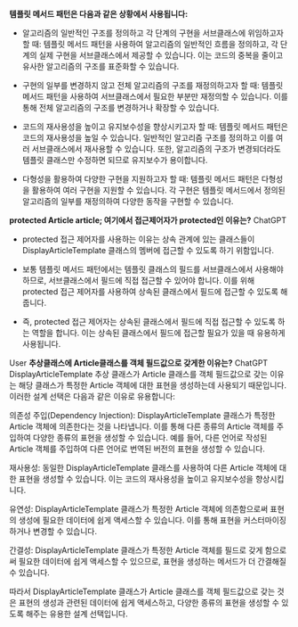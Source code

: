 **템플릿 메서드 패턴은 다음과 같은 상황에서 사용됩니다:**

-  알고리즘의 일반적인 구조를 정의하고 각 단계의 구현을 서브클래스에 위임하고자 할 때: 템플릿 메서드 패턴을 사용하여 알고리즘의 일반적인 흐름을 정의하고, 각 단계의 실제 구현을 서브클래스에서 제공할 수 있습니다. 이는 코드의 중복을 줄이고 유사한 알고리즘의 구조를 표준화할 수 있습니다.

- 구현의 일부를 변경하지 않고 전체 알고리즘의 구조를 재정의하고자 할 때: 템플릿 메서드 패턴을 사용하여 서브클래스에서 필요한 부분만 재정의할 수 있습니다. 이를 통해 전체 알고리즘의 구조를 변경하거나 확장할 수 있습니다.

- 코드의 재사용성을 높이고 유지보수성을 향상시키고자 할 때: 템플릿 메서드 패턴은 코드의 재사용성을 높일 수 있습니다. 일반적인 알고리즘 구조를 정의하고 이를 여러 서브클래스에서 재사용할 수 있습니다. 또한, 알고리즘의 구조가 변경되더라도 템플릿 클래스만 수정하면 되므로 유지보수가 용이합니다.

- 다형성을 활용하여 다양한 구현을 지원하고자 할 때: 템플릿 메서드 패턴은 다형성을 활용하여 여러 구현을 지원할 수 있습니다. 각 구현은 템플릿 메서드에서 정의된 알고리즘의 일부를 재정의하여 다양한 동작을 구현할 수 있습니다.


 **protected Article article; 여기에서 접근제어자가 protected인 이유는?**
ChatGPT
- protected 접근 제어자를 사용하는 이유는 상속 관계에 있는 클래스들이 DisplayArticleTemplate 클래스의 멤버에 접근할 수 있도록 하기 위함입니다.

- 보통 템플릿 메서드 패턴에서는 템플릿 클래스의 필드를 서브클래스에서 사용해야 하므로, 서브클래스에서 필드에 직접 접근할 수 있어야 합니다. 이를 위해 protected 접근 제어자를 사용하여 상속된 클래스에서 필드에 접근할 수 있도록 해줍니다.

- 즉, protected 접근 제어자는 상속된 클래스에서 필드에 직접 접근할 수 있도록 하는 역할을 합니다. 이는 상속된 클래스에서 필드에 접근할 필요가 있을 때 유용하게 사용됩니다.


User
**추상클래스에 Article클래스를 객체 필드값으로 갖게한 이유는?**
ChatGPT
DisplayArticleTemplate 추상 클래스가 Article 클래스를 객체 필드값으로 갖는 이유는 해당 클래스가 특정한 Article 객체에 대한 표현을 생성하는데 사용되기 때문입니다. 이러한 설계 선택은 다음과 같은 이유로 유용합니다:

의존성 주입(Dependency Injection): DisplayArticleTemplate 클래스가 특정한 Article 객체에 의존한다는 것을 나타냅니다. 이를 통해 다른 종류의 Article 객체를 주입하여 다양한 종류의 표현을 생성할 수 있습니다. 예를 들어, 다른 언어로 작성된 Article 객체를 주입하여 다른 언어로 번역된 버전의 표현을 생성할 수 있습니다.

재사용성: 동일한 DisplayArticleTemplate 클래스를 사용하여 다른 Article 객체에 대한 표현을 생성할 수 있습니다. 이는 코드의 재사용성을 높이고 유지보수성을 향상시킵니다.

유연성: DisplayArticleTemplate 클래스가 특정한 Article 객체에 의존함으로써 표현의 생성에 필요한 데이터에 쉽게 액세스할 수 있습니다. 이를 통해 표현을 커스터마이징하거나 변경할 수 있습니다.

간결성: DisplayArticleTemplate 클래스가 특정한 Article 객체를 필드로 갖게 함으로써 필요한 데이터에 쉽게 액세스할 수 있으므로, 표현을 생성하는 메서드가 더 간결해질 수 있습니다.

따라서 DisplayArticleTemplate 클래스가 Article 클래스를 객체 필드값으로 갖는 것은 표현의 생성과 관련된 데이터에 쉽게 액세스하고, 다양한 종류의 표현을 생성할 수 있도록 해주는 유용한 설계 선택입니다.





